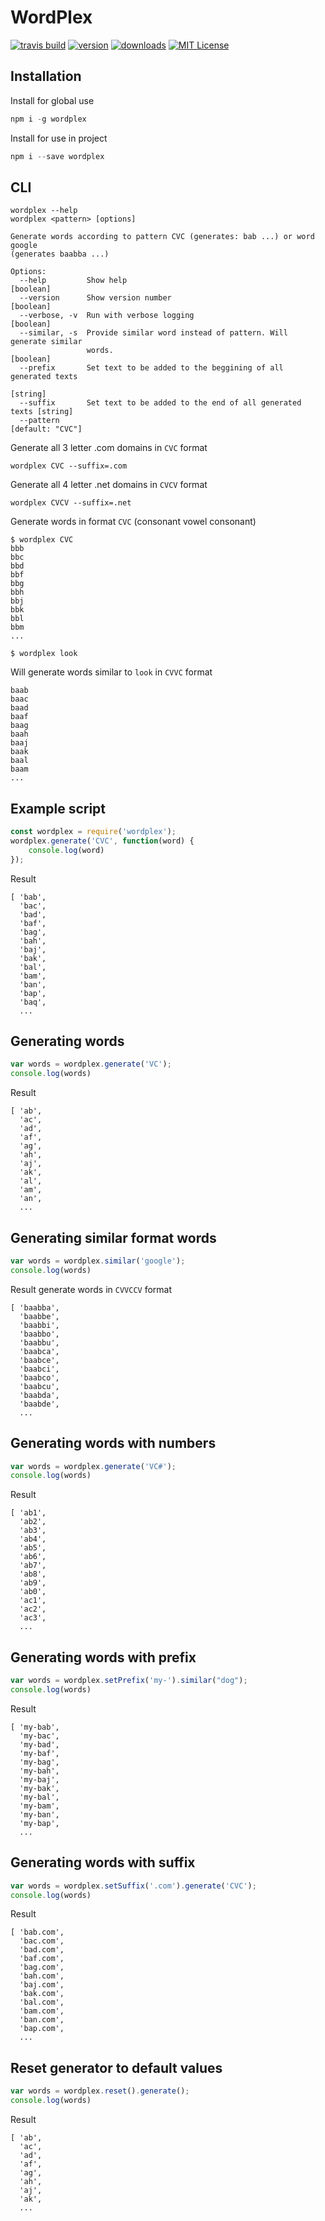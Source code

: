 # WordPlex

[![travis build](https://img.shields.io/travis/fordnox/wordplex.svg?style=flat-square)](https://travis-ci.org/fordnox/wordplex)
[![version](https://img.shields.io/npm/v/wordplex.svg?style=flat-square)](https://www.npmjs.com/package/wordplex)
[![downloads](https://img.shields.io/npm/dm/wordplex.svg?style=flat-square)](https://npm-stat.com/charts.html?package=wordplex&from=2019-11-01)
[![MIT License](https://img.shields.io/npm/l/wordplex.svg?style=flat-square)](http://opensource.org/licenses/MIT)

## Installation

Install for global use

```js
npm i -g wordplex
```

Install for use in project
```js
npm i --save wordplex
```


## CLI

```cli
wordplex --help
wordplex <pattern> [options]

Generate words according to pattern CVC (generates: bab ...) or word google
(generates baabba ...)

Options:
  --help         Show help                                             [boolean]
  --version      Show version number                                   [boolean]
  --verbose, -v  Run with verbose logging                              [boolean]
  --similar, -s  Provide similar word instead of pattern. Will generate similar
                 words.                                                [boolean]
  --prefix       Set text to be added to the beggining of all generated texts
                                                                        [string]
  --suffix       Set text to be added to the end of all generated texts [string]
  --pattern                                                     [default: "CVC"]
```

Generate all 3 letter .com domains in `CVC` format

```wordplex CVC --suffix=.com```

Generate all 4 letter .net domains in `CVCV` format

```wordplex CVCV --suffix=.net```

Generate words in format `CVC` (consonant vowel consonant)

```cli
$ wordplex CVC
bbb
bbc
bbd
bbf
bbg
bbh
bbj
bbk
bbl
bbm
...
```


```cli
$ wordplex look
```

Will generate words similar to `look` in `CVVC` format
```
baab
baac
baad
baaf
baag
baah
baaj
baak
baal
baam
...
```

## Example script

```js
const wordplex = require('wordplex');
wordplex.generate('CVC', function(word) {
    console.log(word)
});

```

Result

```cli
[ 'bab',
  'bac',
  'bad',
  'baf',
  'bag',
  'bah',
  'baj',
  'bak',
  'bal',
  'bam',
  'ban',
  'bap',
  'baq',
  ...
```

## Generating words

```js
var words = wordplex.generate('VC');
console.log(words)
```

Result

```cli
[ 'ab',
  'ac',
  'ad',
  'af',
  'ag',
  'ah',
  'aj',
  'ak',
  'al',
  'am',
  'an',
  ...
```

## Generating similar format words

```js
var words = wordplex.similar('google');
console.log(words)
```

Result generate words in `CVVCCV` format


```cli
[ 'baabba',
  'baabbe',
  'baabbi',
  'baabbo',
  'baabbu',
  'baabca',
  'baabce',
  'baabci',
  'baabco',
  'baabcu',
  'baabda',
  'baabde',
  ...
```

## Generating words with numbers

```js
var words = wordplex.generate('VC#');
console.log(words)
```

Result

```cli
[ 'ab1',
  'ab2',
  'ab3',
  'ab4',
  'ab5',
  'ab6',
  'ab7',
  'ab8',
  'ab9',
  'ab0',
  'ac1',
  'ac2',
  'ac3',
  ...
```

## Generating words with prefix

```js
var words = wordplex.setPrefix('my-').similar("dog");
console.log(words)
```

Result

```cli
[ 'my-bab',
  'my-bac',
  'my-bad',
  'my-baf',
  'my-bag',
  'my-bah',
  'my-baj',
  'my-bak',
  'my-bal',
  'my-bam',
  'my-ban',
  'my-bap',
  ...
```

## Generating words with suffix

```js
var words = wordplex.setSuffix('.com').generate('CVC');
console.log(words)
```

Result

```cli
[ 'bab.com',
  'bac.com',
  'bad.com',
  'baf.com',
  'bag.com',
  'bah.com',
  'baj.com',
  'bak.com',
  'bal.com',
  'bam.com',
  'ban.com',
  'bap.com',
  ...
```
  
## Reset generator to default values

```js
var words = wordplex.reset().generate();
console.log(words)
```

Result

```cli
[ 'ab',
  'ac',
  'ad',
  'af',
  'ag',
  'ah',
  'aj',
  'ak',
  ...
```